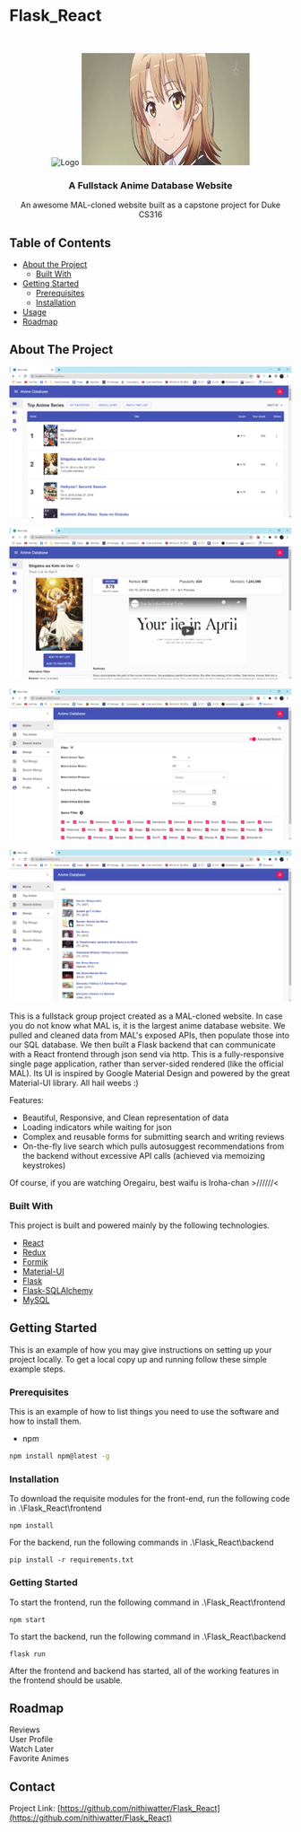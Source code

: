 # Flask_React
<!-- PROJECT LOGO -->
<br />
<p align="center">
  <img src="https://i.redd.it/a3x3vrlnc1621.jpg" alt="Logo" width="700" height="600">
  <img src="/images/tumblr_4ed011d2feb1b65e438303967b5dc78a_658e3f0c_540.gif" alt="Logo" width="300" height="200">
  
  <h3 align="center">A Fullstack Anime Database Website</h3>

  <p align="center">
    An awesome MAL-cloned website built as a capstone project for Duke CS316
  </p>
</p>



<!-- TABLE OF CONTENTS -->
## Table of Contents

* [About the Project](#about-the-project)
  * [Built With](#built-with)
* [Getting Started](#getting-started)
  * [Prerequisites](#prerequisites)
  * [Installation](#installation)
* [Usage](#usage)
* [Roadmap](#roadmap)


<!-- ABOUT THE PROJECT -->
## About The Project

![Landing Page][landing-page]

![Detail Page][detail-page]

![Search Page][search-page]

![Livesearch Page][livesearch-page]

This is a fullstack group project created as a MAL-cloned website. In case you do not know what MAL is, it is the largest anime database website. We pulled and cleaned data from MAL's exposed APIs, then populate those into our SQL database. We then built a Flask backend that can communicate with a React frontend through json send via http. This is a fully-responsive single page application, rather than server-sided rendered (like the official MAL). Its UI is inspired by Google Material Design and powered by the great Material-UI library. All hail weebs :)

Features:
* Beautiful, Responsive, and Clean representation of data
* Loading indicators while waiting for json
* Complex and reusable forms for submitting search and writing reviews
* On-the-fly live search which pulls autosuggest recommendations from the backend without excessive API calls (achieved via memoizing keystrokes)

Of course, if you are watching Oregairu, best waifu is Iroha-chan >//////<

### Built With
This project is built and powered mainly by the following technologies.
* [React](https://reactjs.org/)
* [Redux](https://redux.js.org/)
* [Formik](https://formik.org/)
* [Material-UI](https://material-ui.com/)
* [Flask](https://flask.palletsprojects.com/en/1.1.x/)
* [Flask-SQLAlchemy](https://flask-sqlalchemy.palletsprojects.com/en/2.x/)
* [MySQL](https://www.mysql.com/)



<!-- GETTING STARTED -->
## Getting Started

This is an example of how you may give instructions on setting up your project locally.
To get a local copy up and running follow these simple example steps.

### Prerequisites

This is an example of how to list things you need to use the software and how to install them.
* npm
```sh
npm install npm@latest -g
```

### Installation
To download the requisite modules for the front-end, run the following code in .\Flask_React\frontend
```
npm install
```

For the backend, run the following commands in .\Flask_React\backend
```
pip install -r requirements.txt
```

### Getting Started
To start the frontend, run the following command in .\Flask_React\frontend
```
npm start
```

To start the backend, run the following command in .\Flask_React\backend
```
flask run
```
After the frontend and backend has started, all of the working features in the frontend should be usable.
<!-- ROADMAP -->
## Roadmap
Reviews  
User Profile  
Watch Later  
Favorite Animes

<!-- CONTACT -->
## Contact

Project Link: [https://github.com/nithiwatter/Flask_React](https://github.com/nithiwatter/Flask_React)


<!-- MARKDOWN LINKS & IMAGES -->
[landing-page]: /images/landing.PNG
[detail-page]: /images/detail.PNG
[search-page]: /images/search.PNG
[livesearch-page]: /images/livesearch.PNG
